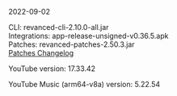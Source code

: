 2022-09-02
  
CLI: revanced-cli-2.10.0-all.jar  
Integrations: app-release-unsigned-v0.36.5.apk  
Patches: revanced-patches-2.50.3.jar  
[Patches Changelog](https://github.com/revanced/revanced-patches/releases/latest)  

YouTube version: 17.33.42  

YouTube Music (arm64-v8a) version: 5.22.54  

